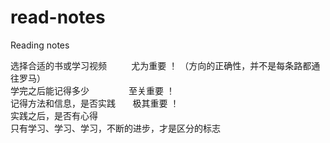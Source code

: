 # read-notes
Reading notes

选择合适的书或学习视频 &nbsp; &nbsp; &nbsp; &nbsp; &nbsp;尤为重要 ！ （方向的正确性，并不是每条路都通往罗马）<br>
学完之后能记得多少&nbsp; &nbsp; &nbsp; &nbsp; &nbsp; &nbsp; &nbsp; &nbsp; 至关重要 ！<br>
记得方法和信息，是否实践  &nbsp; &nbsp; &nbsp; 极其重要 ！<br>
实践之后，是否有心得<br>
只有学习、学习、学习，不断的进步，才是区分的标志 <br>
